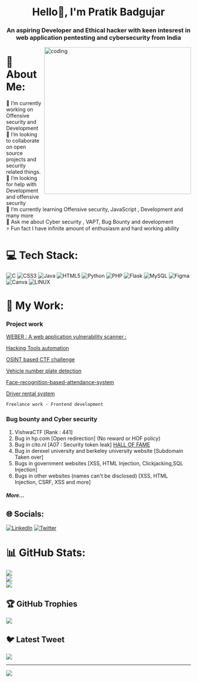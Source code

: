 <h1 align="center">Hello👋, I'm Pratik Badgujar</h1>

<h3 align="center">An aspiring Developer and Ethical hacker with keen intesrest in web application pentesting and cybersecurity from India</h3>

<img align="right" alt="coding" width="400" src="https://user-images.githubusercontent.com/55389276/140866485-8fb1c876-9a8f-4d6a-98dc-08c4981eaf70.gif">

# 💫 About Me:
🔭 I’m currently working on Offensive security and Development<br>👯 I’m looking to collaborate on open source projects and security related things.<br>🤝 I’m looking for help with Development and offensive security<br>🌱 I’m currently learning Offensive security, JavaScript , Development and many more<br>💬 Ask me about Cyber security , VAPT, Bug Bounty and development<br>⚡ Fun fact I have infinite amount of enthusiasm and hard working ability


# 💻 Tech Stack:
![C](https://img.shields.io/badge/c-%2300599C.svg?style=for-the-badge&logo=c&logoColor=white) ![CSS3](https://img.shields.io/badge/css3-%231572B6.svg?style=for-the-badge&logo=css3&logoColor=white) ![Java](https://img.shields.io/badge/java-%23ED8B00.svg?style=for-the-badge&logo=java&logoColor=white) ![HTML5](https://img.shields.io/badge/html5-%23E34F26.svg?style=for-the-badge&logo=html5&logoColor=white) ![Python](https://img.shields.io/badge/python-3670A0?style=for-the-badge&logo=python&logoColor=ffdd54) ![PHP](https://img.shields.io/badge/php-%23777BB4.svg?style=for-the-badge&logo=php&logoColor=white) ![Flask](https://img.shields.io/badge/flask-%23000.svg?style=for-the-badge&logo=flask&logoColor=white) ![MySQL](https://img.shields.io/badge/mysql-%2300f.svg?style=for-the-badge&logo=mysql&logoColor=white) 	![Figma](https://img.shields.io/badge/figma-%23F24E1E.svg?style=for-the-badge&logo=figma&logoColor=white) ![Canva](https://img.shields.io/badge/Canva-%2300C4CC.svg?style=for-the-badge&logo=Canva&logoColor=white) ![LINUX](https://img.shields.io/badge/Linux-FCC624?style=for-the-badge&logo=linux&logoColor=black)

# 👷 My Work:

### Project work

[WEBER : A web application vulnerability scanner :](https://github.com/kaligone/Weber_BE_Project)

[Hacking Tools automation](https://github.com/kaligone/Hacking-Tools)

[OSINT based CTF challenge](https://github.com/kaligone/osint-ctf)

[Vehicle number plate detection ](https://github.com/kaligone/Sem5_Mini-project)

[Face-recognition-based-attendance-system](https://github.com/kaligone/Face-recognition-based-attendance-system-)

[Driver rental system](https://youtu.be/ySupRCUtcJI)

    Freelance work - Frontend development 

### Bug bounty and Cyber security

1. VishwaCTF [Rank : 441]
2. Bug in hp.com [Open redirection] (No reward or HOF policy)
3. Bug in cito.nl [A07 : Security token leak] [HALL OF FAME](https://www.cito.nl/over-cito/contact/responsible-disclosure/hall-of-fame)
4. Bug in derexel university and berkeley university website [Subdomain Taken over] 
5. Bugs in government websites [XSS, HTML Injection, Clickjacking,SQL Injection]
6. Bugs in other websites (names can't be disclosed) [XSS, HTML Injection, CSRF, XSS and more]
    
##### More...


## 🌐 Socials:
[![LinkedIn](https://img.shields.io/badge/LinkedIn-%230077B5.svg?logo=linkedin&logoColor=white)](https://linkedin.com/in/https://www.linkedin.com/in/pratik-badgujar-277a841b0) [![Twitter](https://img.shields.io/badge/Twitter-%231DA1F2.svg?logo=Twitter&logoColor=white)](https://twitter.com/ipratikHacker) 


# 📊 GitHub Stats:
![](https://github-readme-stats.vercel.app/api?username=kaligone&theme=radical&hide_border=false&include_all_commits=false&count_private=true)<br/>
![](https://github-readme-streak-stats.herokuapp.com/?user=kaligone&theme=radical&hide_border=false)<br/>
![](https://github-readme-stats.vercel.app/api/top-langs/?username=kaligone&theme=radical&hide_border=false&include_all_commits=false&count_private=true&layout=compact)

## 🏆 GitHub Trophies
![](https://github-profile-trophy.vercel.app/?username=kaligone&theme=onedark&no-frame=true&no-bg=false&margin-w=4)

## 🐦 Latest Tweet
[![](https://gtce.itsvg.in/api?username=ipratikHacker)](https://github.com/VishwaGauravIn/github-twitter-card-embed)

---
[![](https://visitcount.itsvg.in/api?id=kaligone&icon=0&color=3)](https://visitcount.itsvg.in)
